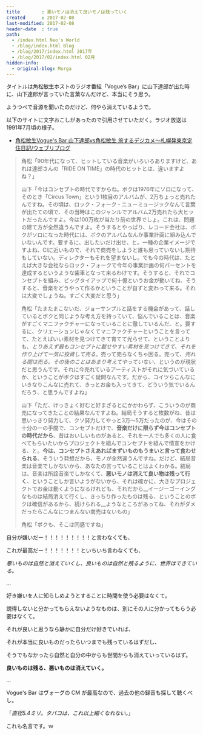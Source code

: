 ```yaml
---
title        : 悪いモノは消えて良いモノは残っていく
created      : 2017-02-08
last-modified: 2017-02-08
header-date  : true
path:
  - /index.html Neo's World
  - /blog/index.html Blog
  - /blog/2017/index.html 2017年
  - /blog/2017/02/index.html 02月
hidden-info:
  - original-blog: Murga
---
```


タイトルは角松敏生ホストのラジオ番組「Vogue’s Bar」に山下達郎が出た時に、山下達郎が言っていた言葉なんだけど、本当にそう思う。

ようつべで音源を聞いたのだけど、何やら消えているようで。

以下のサイトに文字おこしがあったので引用させていただく。ラジオ放送は1991年7月頃の様子。

- [角松敏生Vogue's Bar 山下達郎vs角松敏生 旅するデジカメ〜札幌発東京定住日記/ウェブリブログ](http://tabidigi.at.webry.info/201109/article_3.html)

> 角松「90年代になって、ヒットしている音楽がいろいろありますけど、あれは達郎さんの「RIDE ON TIME」の時代のヒットとは、違いますよね？」
> 
> 山下「今はコンセプトの時代ですからね。ボクは1976年にソロになって、そのとき「Circus Town」という1枚目のアルバムが、2万ちょっと売れたんですね。その頃は、ロック・フォーク・ニューミュージックなんて言葉が出たての頃で、その当時はこのジャンルでアルバム2万売れたら大ヒットだったんですよ。今は100万枚が当たり前の世界でしょ。これは、問題の建て方が全然違うんですよ。そうするとやっぱり、レコード会社は、ボクがソロになった時代には、ボクのアルバムなんか事業計画に組み込んでいないんです。要するに、出したいだけ出せ、と。一種の企業イメージですよね、CIに近いもので、それで商売をしようと誰も思っていないし期待もしていない。ディレクターもそれを望まないし。でも今の時代は、たとえば大きな会社ならロック・フォークで今年の事業計画の何パーセントを達成するというような歯車となって来るわけです。そうすると、それでコンセプトを組み、ビッグタイアップで何十億というお金が動いてね、そうすると、音楽をどうやって作るかということが自ずと変わって来る。それは大変でしょうね。すごく大変だと思う」
> 
> 角松「たまたまこないだ、ジョーサンプルと話をする機会があって、話しているとボクと同じような考え方を持っていて、悩んでいることは、音楽がすごくマニファクチャーになっていることに徹しているんだ、と。要するに、クリエーションじゃなくてマニファクチャーということを言ってて、たとえばいい素材を見つけてきて育てて光らせて、ということよりも、_とりあえず最もコンセプトに載せやすい素材を見つけてきて、それを作り上げて一気に投資して売る_。売って売らなくちゃ困る。売って、_売れる間は売る。その後のことはあまり考えてやっていない_、というのが現状だと思うんです。それに今売れているアーティストがそれに気づいているか、ということがボクはすごく疑問なんです。だから、コイツらこんなにいきなりこんなに売れて、きっとお金も入ってきて、どういう気でいるんだろう、と思うんですよね」
> 
> 山下「ただ、けっきょく好むと好まざるとにかかわらず、こういうのが商売になってきたことの結果なんですよね。結局そうすると枚数がね、昔は思いっきり努力して、クソ努力してやっと3万～5万だったのが、今はその十分の一の手間で、コンセプトだけで、__音楽だけに限らず今はコンセプトの時代だから__、昔はおいしいものがあると、それを一人でも多くの人に食べてもらいたいからプロジェクトを組んでコンセプトを組んで情宣をかける、と。__今は、コンセプトさえあればまずいものもうまいと言って食わせられる__、そういう発想だから、モノが全然違うんですね。だけど、結局音楽は音楽でしかないから、あなたの言っていることはよくわかる。結局は、音楽は所詮音楽でしかなくて、__悪いモノは消えて良い物は残って行く__、ということしか言いようがないから、それは確かに、大きなプロジェクトでお金は動くようになるけれども、それだから__イージーゴーイングなものは結局消えて行くし、きっちり作ったものは残る、ということのボクは確信があるから、続けられる__ようなところがあってね、それがダメだったらこんなにつまんない商売はないもの」
> 
> 角松「ボクも、そこは同感ですね」

自分が嫌いだー！！！！！！！！！と言わなくても、

これが最高だー！！！！！！！といちいち言わなくても、

_悪いものは自然と消えていくし、良いものは自然と残るように、世界はできている。_

…

好き嫌いを人に知らしめようとすることに時間を使う必要はなくて。

説得しないと分かってもらえないようなものは、別にその人に分かってもらう必要はなくて。

それが良いと思うなら静かに自分だけ好きでいれば、

それが本当に良いものだったらいつまでも残っているはずだし、

そうでもなかったら自然と自分の中からも世間からも消えていっているはず。

__良いものは残る、悪いものは消えていく。__

…

Vogue's Bar はヴォーグの CM が最高なので、過去の他の録音も探して聴くべし。

「_直径5.4ミリ。タバコは、これ以上細くなれない。_」

これも名言です。ｗ
